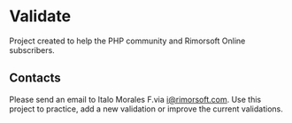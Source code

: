 # Validate

Project created to help the PHP community and Rimorsoft Online subscribers.

## Contacts

Please send an email to Italo Morales F.via [i@rimorsoft.com](mailto:i@rimorsoft.com). Use this project to practice, add a new validation or improve the current validations.
